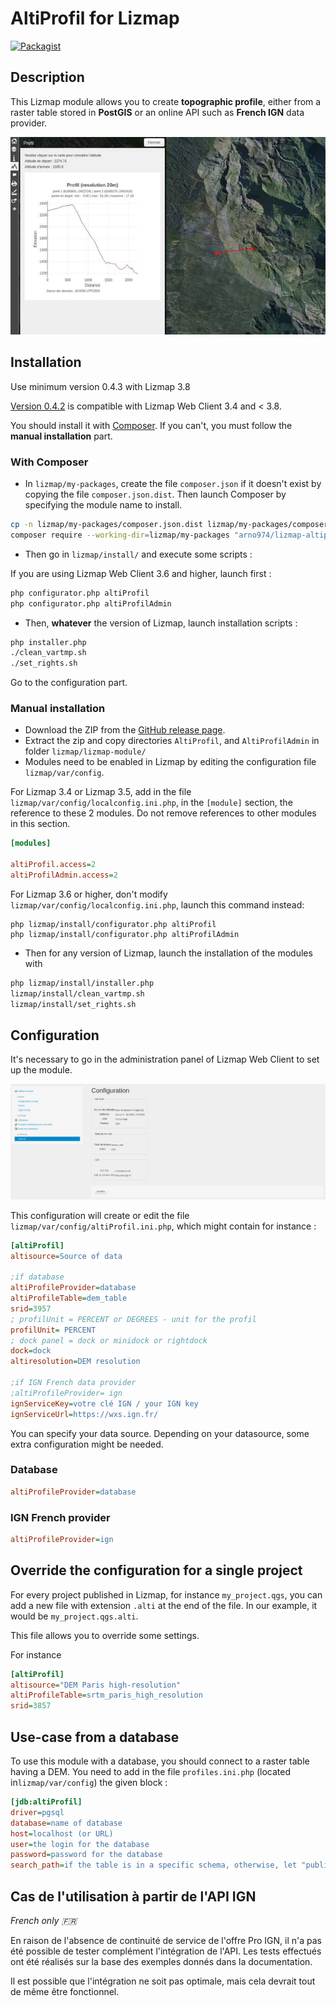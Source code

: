 # AltiProfil for Lizmap

[![Packagist](https://img.shields.io/packagist/v/arno974/lizmap-altiprofil)](https://packagist.org/packages/arno974/lizmap-altiprofil)

## Description

This Lizmap module allows you to create **topographic profile**, either from a raster table stored in **PostGIS** or an online
API such as **French IGN** data provider.

![main interface](altiProfil.jpeg)

## Installation

Use minimum version 0.4.3 with Lizmap 3.8

[Version 0.4.2](https://github.com/arno974/lizmap-altiProfil/releases/tag/0.4.2) is compatible with Lizmap Web Client 3.4 and < 3.8.

You should install it with [Composer](https://getcomposer.org).
If you can't, you must follow the **manual installation** part.

### With Composer

* In `lizmap/my-packages`, create the file `composer.json` if it doesn't exist by copying
  the file `composer.json.dist`. Then launch Composer by specifying the module name to install.

```bash
cp -n lizmap/my-packages/composer.json.dist lizmap/my-packages/composer.json
composer require --working-dir=lizmap/my-packages "arno974/lizmap-altiprofil"
```

* Then go in `lizmap/install/` and execute some scripts :

If you are using Lizmap Web Client 3.6 and higher, launch first :

```bash
php configurator.php altiProfil
php configurator.php altiProfilAdmin
```

* Then, **whatever** the version of Lizmap, launch installation scripts :

```bash
php installer.php
./clean_vartmp.sh
./set_rights.sh
```

Go to the configuration part.

### Manual installation

* Download the ZIP from the [GitHub release page](https://github.com/arno974/lizmap-altiProfil/releases).
* Extract the zip and copy directories `AltiProfil`, and `AltiProfilAdmin`
  in folder `lizmap/lizmap-module/`
* Modules need to be enabled in Lizmap by editing the configuration file `lizmap/var/config`.


For Lizmap 3.4 or Lizmap 3.5, add in the file `lizmap/var/config/localconfig.ini.php`, in the `[module]` section, 
the reference to these 2 modules. Do not remove references to other modules in this section.

```ini
[modules]

altiProfil.access=2
altiProfilAdmin.access=2
```

For Lizmap 3.6 or higher, don't modify `lizmap/var/config/localconfig.ini.php`, launch this command instead:

```
php lizmap/install/configurator.php altiProfil
php lizmap/install/configurator.php altiProfilAdmin
```


* Then for any version of Lizmap, launch the installation of the modules with

```bash
php lizmap/install/installer.php
lizmap/install/clean_vartmp.sh
lizmap/install/set_rights.sh
```

## Configuration

It's necessary to go in the administration panel of Lizmap Web Client to set up the module. 

![Administration panel](altiProfilAdmin.png)

This configuration will create or edit the file `lizmap/var/config/altiProfil.ini.php`, which might contain for instance :

```ini
[altiProfil]
altisource=Source of data

;if database
altiProfileProvider=database
altiProfileTable=dem_table
srid=3957
; profilUnit = PERCENT or DEGREES - unit for the profil
profilUnit= PERCENT
; dock panel = dock or minidock or rightdock
dock=dock
altiresolution=DEM resolution

;if IGN French data provider
;altiProfileProvider= ign
ignServiceKey=votre clé IGN / your IGN key
ignServiceUrl=https://wxs.ign.fr/

```

You can specify your data source.
Depending on your datasource, some extra configuration might be needed.

### Database

```ini
altiProfileProvider=database
```

### IGN French provider

```ini
altiProfileProvider=ign
```

## Override the configuration for a single project

For every project published in Lizmap, for instance `my_project.qgs`, you can add a new file with extension `.alti` at the end of the file.
In our example, it would be `my_project.qgs.alti`. 

This file allows you to override some settings.

For instance

```ini
[altiProfil]
altisource="DEM Paris high-resolution"
altiProfileTable=srtm_paris_high_resolution
srid=3857
```

## Use-case from a database

To use this module with a database, you should connect to a raster table having a DEM.
You need to add in the file `profiles.ini.php` (located in`lizmap/var/config`) the given block :

```ini
[jdb:altiProfil]
driver=pgsql
database=name of database
host=localhost (or URL)
user=the login for the database
password=password for the database
search_path=if the table is in a specific schema, otherwise, let "public"
```

## Cas de l'utilisation à partir de l'API IGN

_French only 🇫🇷_

En raison de l'absence de continuité de service de l'offre Pro IGN, il n'a pas été possible de tester complément l'intégration de l'API.
Les tests effectués ont été réalisés sur la base des exemples donnés dans la documentation.

Il est possible que l'intégration ne soit pas optimale, mais cela devrait tout de même être fonctionnel.
